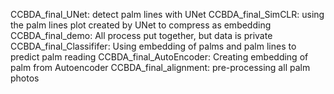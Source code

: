 CCBDA_final_UNet: detect palm lines with UNet
CCBDA_final_SimCLR: using the palm lines plot created by UNet to compress as embedding
CCBDA_final_demo: All process put together, but data is private
CCBDA_final_Classififer: Using embedding of palms and palm lines to predict palm reading
CCBDA_final_AutoEncoder: Creating embedding of palm from Autoencoder
CCBDA_final_alignment: pre-processing all palm photos
